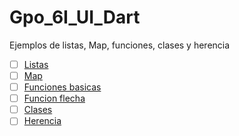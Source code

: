 # Gpo_6I_UI_Dart
Ejemplos de listas, Map, funciones, clases y herencia
- [ ] [Listas](https://dartpad.dartlang.org/)
- [ ] [Map](https://dartpad.dartlang.org/3c3d0723826621400f9b07aca2b297df)  
- [ ] [Funciones basicas](https://dartpad.dartlang.org/d0f09a7ce09842418d5329a46acf0bb5)
- [ ] [Funcion flecha](https://dartpad.dartlang.org/33451c5e1822abab74609e5ecda659b7)
- [ ] [Clases](https://dartpad.dartlang.org/fc9d0bcc1ecaf15605cff2caf92fd56c)
- [ ] [Herencia](https://dartpad.dartlang.org/a8c290f185a84ac40689e8add63a358a)

